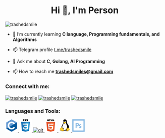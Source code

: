 <h1 align="center">Hi 👋, I'm Person</h1>

<p align="left"> <img src="https://komarev.com/ghpvc/?username=trashedsmile&label=Profile%20views&color=40e0d0&style=plastic" alt="trashedsmile" /> </p>

- 🌱 I’m currently learning **C language, Programming fundamentals, and Algorithms**

- 📫 Telegram profile [t.me/trashedsmile](t.me/trashedsmile)

- 💬 Ask me about **C, Golang, AI Programming**

- 📫 How to reach me **trashedsmiles@gmail.com**

<h3 align="left">Connect with me:</h3>
<p align="left">
<a href="https://twitter.com/trashedsmile" target="blank"><img align="center" src="https://raw.githubusercontent.com/rahuldkjain/github-profile-readme-generator/master/src/images/icons/Social/twitter.svg" alt="trashedsmile" height="30" width="40" /></a>
<a href="https://instagram.com/trashedsmile" target="blank"><img align="center" src="https://raw.githubusercontent.com/rahuldkjain/github-profile-readme-generator/master/src/images/icons/Social/instagram.svg" alt="trashedsmile" height="30" width="40" /></a>
<a href="https://www.youtube.com/c/trashedsmile" target="blank"><img align="center" src="https://raw.githubusercontent.com/rahuldkjain/github-profile-readme-generator/master/src/images/icons/Social/youtube.svg" alt="trashedsmile" height="30" width="40" /></a>
</p>

<h3 align="left">Languages and Tools:</h3>

<p align="left"> <a href="https://www.cprogramming.com/" target="_blank" rel="noreferrer"> <img src="https://raw.githubusercontent.com/devicons/devicon/master/icons/c/c-original.svg" alt="c" width="40" height="40"/> </a> <a href="https://www.w3schools.com/css/" target="_blank" rel="noreferrer"> <img src="https://raw.githubusercontent.com/devicons/devicon/master/icons/css3/css3-original-wordmark.svg" alt="css3" width="40" height="40"/> </a> <a href="https://git-scm.com/" target="_blank" rel="noreferrer"> <img src="https://www.vectorlogo.zone/logos/git-scm/git-scm-icon.svg" alt="git" width="40" height="40"/> </a> <a href="https://www.w3.org/html/" target="_blank" rel="noreferrer"> <img src="https://raw.githubusercontent.com/devicons/devicon/master/icons/html5/html5-original-wordmark.svg" alt="html5" width="40" height="40"/> </a> <!--<a href="https://developer.mozilla.org/en-US/docs/Web/JavaScript" target="_blank" rel="noreferrer"> <img src="https://raw.githubusercontent.com/devicons/devicon/master/icons/javascript/javascript-original.svg" alt="javascript" width="40" height="40"/> </a>--> <a href="https://www.linux.org/" target="_blank" rel="noreferrer"> <img src="https://raw.githubusercontent.com/devicons/devicon/master/icons/linux/linux-original.svg" alt="linux" width="40" height="40"/> </a> <a href="https://www.photoshop.com/en" target="_blank" rel="noreferrer"> <img src="https://raw.githubusercontent.com/devicons/devicon/master/icons/photoshop/photoshop-line.svg" alt="photoshop" width="40" height="40"/> </a> </p>

<!--<p>01001000 01100101 01101100 01101100 01101111 00101100 00100000 01001001 00100111 01101101 00100000 01010000 01100101 01110010 01110011 01101111 01101110 00101110 00001010 01001001 00100111 01101101 00100000 01101010 01110101 01110011 01110100 00100000 01100001 00100000 01110000 01100101 01110010 01110011 01101111 01101110 00101110 00100000 01001001 00100000 01110111 01100001 01110011 00100000 01100010 01101111 01110010 01101110 00100000 01101001 01101110 00100000 01010101 01111010 01100010 01100101 01101011 01101001 01110011 01110100 01100001 01101110 00100000 01101001 01101110 00100000 00110010 00110000 00110000 00110110 00100000 01101111 01101110 00100000 01001010 01110101 01101100 01111001 00100000 00110010 00110011 01110010 01100100 00101110 00100000 01001001 00100000 01101000 01100001 01110110 01100101 00100000 01110011 01101111 01101101 01100101 00100000 01101011 01101110 01101111 01110111 01101100 01100101 01100100 01100111 01100101 00100000 01101001 01101110 00100000 01000011 01101111 01101101 01110000 01110101 01110100 01100101 01110010 00100000 01010011 01100011 01101001 01100101 01101110 01100011 01100101 00101100 00100000 01000011 01111001 01100010 01100101 01110010 00100000 01010011 01100101 01100011 01110101 01110010 01101001 01110100 01111001 00101100 00100000 01001100 01101001 01101110 01110101 01111000 00101100 00100000 01001000 01100001 01110010 01100100 01110111 01100001 01110010 01100101 00100000 01010011 01100011 01101001 01100101 01101110 01100011 01100101 00100000 01100001 01101110 01100100 00100000 01000110 01110010 01101111 01101110 01110100 00100000 01000101 01101110 01100100 00100000 01110000 01110010 01101111 01100111 01110010 01100001 01101101 01101101 01101001 01101110 01100111 00101110 00100000 01001001 00100000 01100011 01100001 01101110 00100000 01110011 01110000 01100101 01100001 01101011 00100000 01101001 01101110 00100000 00110011 00100000 01101100 01100001 01101110 01100111 01110101 01100001 01100111 01100101 01110011 00101100 00100000 01000101 01101110 01100111 01101100 01101001 01110011 01101000 00101100 00100000 01010010 01110101 01110011 01110011 01101001 01100001 01101110 00100000 01100001 01101110 01100100 00100000 01010101 01111010 01100010 01100101 01101011 00101110</p>-->
